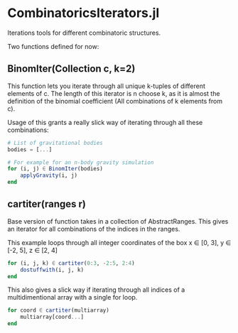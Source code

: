 # CombinatoricsIterators.jl
Iterations tools for different combinatoric structures.

Two functions defined for now:

## BinomIter(Collection c, k=2)

This function lets you iterate through all unique k-tuples of different elements of c.
The length of this iterator is n choose k, as it is almost the definition of the binomial
coefficient (All combinations of k elements from c).

Usage of this grants a really slick way of iterating through all these combinations:

```julia
# List of gravitational bodies
bodies = [...]

# For example for an n-body gravity simulation
for (i, j) ∈ BinomIter(bodies)
    applyGravity(i, j)
end
```

## cartiter(ranges r)

Base version of function takes in a collection of AbstractRanges. This gives an iterator
for all combinations of the indices in the ranges.

This example loops through all integer coordinates of the box x ∈ [0, 3], y ∈ [-2, 5], z ∈ [2, 4]

```julia
for (i, j, k) ∈ cartiter(0:3, -2:5, 2:4)
    dostuffwith(i, j, k)
end
```

This also gives a slick way if iterating through all indices of a multidimentional array with a single
for loop.

```julia
for coord ∈ cartiter(multiarray)
    multiarray[coord...]
end
```

